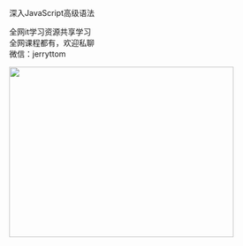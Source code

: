 深入JavaScript高级语法

全网it学习资源共享学习<br>全网课程都有，欢迎私聊<br>微信：jerryttom<br>

<img decoding="async" class="aligncenter size-medium wp-image-44149" src="https://img.52fun.com/uploads/2021/09/1631841680-c81e728d9d4c2f6.png" alt="" width="406" height="308">